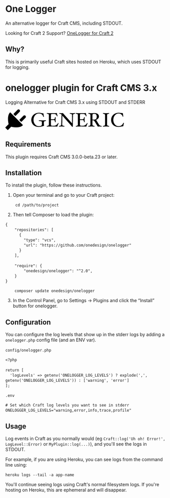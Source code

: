 # One Logger

An alternative logger for Craft CMS, including STDOUT.

Looking for Craft 2 Support? [OneLogger for Craft 2](https://github.com/onedesign/onelogger/tree/v1)

## Why?

This is primarily useful Craft sites hosted on Heroku, which uses STDOUT for logging.

# onelogger plugin for Craft CMS 3.x

Logging Alternative for Craft CMS 3.x using STDOUT and STDERR

![Screenshot](resources/img/plugin-logo.png)

## Requirements

This plugin requires Craft CMS 3.0.0-beta.23 or later.

## Installation

To install the plugin, follow these instructions.

1. Open your terminal and go to your Craft project:

        cd /path/to/project

2. Then tell Composer to load the plugin:

```
{
    "repositories": [
      {
        "type": "vcs",
        "url": "https://github.com/onedesign/onelogger"
      }
    ],

    "require": {
        "onedesign/onelogger": "^2.0",
    }
}
```
        composer update onedesign/onelogger

3. In the Control Panel, go to Settings → Plugins and click the “Install” button for onelogger.


## Configuration

You can configure the log levels that show up in the stderr logs by adding a `onelogger.php` config file (and an ENV var).

`config/onelogger.php`
```
<?php

return [
  'logLevels' => getenv('ONELOGGER_LOG_LEVELS') ? explode(',', getenv('ONELOGGER_LOG_LEVELS')) : ['warning', 'error']
];

```

`.env`
```
# Set which Craft log levels you want to see in stderr
ONELOGGER_LOG_LEVELS="warning,error,info,trace,profile"
```


## Usage

Log events in Craft as you normally would (eg `Craft::log('Uh oh! Error!', LogLevel::Error)` or `MyPlugin::log(...)`), and you'll see the logs in STDOUT.

For example, if you are using Heroku, you can see logs from the command line using:

```
heroku logs --tail -a app-name
```

You'll continue seeing logs using Craft's normal filesystem logs. If you're hosting on Heroku, this are ephemeral and will disappear.

